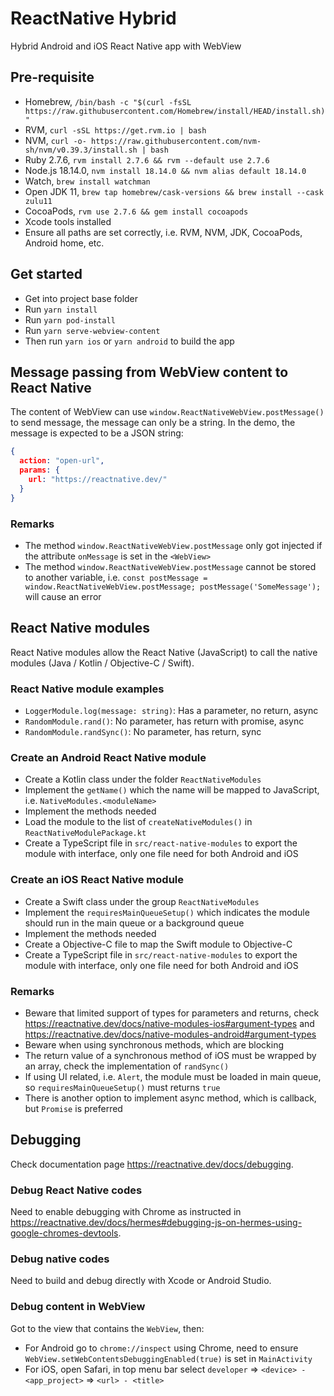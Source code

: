 # ReactNative Hybrid

Hybrid Android and iOS React Native app with WebView

## Pre-requisite

- Homebrew, `/bin/bash -c "$(curl -fsSL https://raw.githubusercontent.com/Homebrew/install/HEAD/install.sh)"`
- RVM, `curl -sSL https://get.rvm.io | bash`
- NVM, `curl -o- https://raw.githubusercontent.com/nvm-sh/nvm/v0.39.3/install.sh | bash`
- Ruby 2.7.6, `rvm install 2.7.6 && rvm --default use 2.7.6`
- Node.js 18.14.0, `nvm install 18.14.0 && nvm alias default 18.14.0`
- Watch, `brew install watchman`
- Open JDK 11, `brew tap homebrew/cask-versions && brew install --cask zulu11`
- CocoaPods, `rvm use 2.7.6 && gem install cocoapods`
- Xcode tools installed
- Ensure all paths are set correctly, i.e. RVM, NVM, JDK, CocoaPods, Android home, etc.

## Get started

- Get into project base folder
- Run `yarn install`
- Run `yarn pod-install`
- Run `yarn serve-webview-content`
- Then run `yarn ios` or `yarn android` to build the app

## Message passing from WebView content to React Native

The content of WebView can use `window.ReactNativeWebView.postMessage()` to send message, the message can only be a string. In the demo, the message is expected to be a JSON string:

```json
{
  action: "open-url",
  params: {
    url: "https://reactnative.dev/"
  }
}
```

### Remarks

- The method `window.ReactNativeWebView.postMessage` only got injected if the attribute `onMessage` is set in the `<WebView>`
- The method `window.ReactNativeWebView.postMessage` cannot be stored to another variable, i.e. `const postMessage = window.ReactNativeWebView.postMessage; postMessage('SomeMessage');` will cause an error

## React Native modules

React Native modules allow the React Native (JavaScript) to call the native modules (Java / Kotlin / Objective-C / Swift).

### React Native module examples

- `LoggerModule.log(message: string)`: Has a parameter, no return, async
- `RandomModule.rand()`: No parameter, has return with promise, async
- `RandomModule.randSync()`: No parameter, has return, sync

### Create an Android React Native module

- Create a Kotlin class under the folder `ReactNativeModules`
- Implement the `getName()` which the name will be mapped to JavaScript, i.e. `NativeModules.<moduleName>`
- Implement the methods needed
- Load the module to the list of `createNativeModules()` in `ReactNativeModulePackage.kt`
- Create a TypeScript file in `src/react-native-modules` to export the module with interface, only one file need for both Android and iOS

### Create an iOS React Native module

- Create a Swift class under the group `ReactNativeModules`
- Implement the `requiresMainQueueSetup()` which indicates the module should run in the main queue or a background queue
- Implement the methods needed
- Create a Objective-C file to map the Swift module to Objective-C
- Create a TypeScript file in `src/react-native-modules` to export the module with interface, only one file need for both Android and iOS

### Remarks

- Beware that limited support of types for parameters and returns, check <https://reactnative.dev/docs/native-modules-ios#argument-types> and <https://reactnative.dev/docs/native-modules-android#argument-types>
- Beware when using synchronous methods, which are blocking
- The return value of a synchronous method of iOS must be wrapped by an array, check the implementation of `randSync()`
- If using UI related, i.e. `Alert`, the module must be loaded in main queue, so `requiresMainQueueSetup()` must returns `true`
- There is another option to implement async method, which is callback, but `Promise` is preferred

## Debugging

Check documentation page <https://reactnative.dev/docs/debugging>.

### Debug React Native codes

Need to enable debugging with Chrome as instructed in <https://reactnative.dev/docs/hermes#debugging-js-on-hermes-using-google-chromes-devtools>.

### Debug native codes

Need to build and debug directly with Xcode or Android Studio.

### Debug content in WebView

Got to the view that contains the `WebView`, then:

- For Android go to `chrome://inspect` using Chrome, need to ensure `WebView.setWebContentsDebuggingEnabled(true)` is set in `MainActivity`
- For iOS, open Safari, in top menu bar select `developer` => `<device> - <app_project>` => `<url> - <title>`
